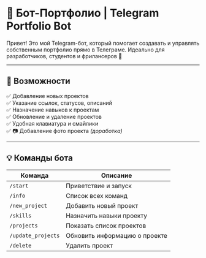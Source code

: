 # 🤖 Бот-Портфолио | Telegram Portfolio Bot

Привет! Это мой Telegram-бот, который помогает создавать и управлять собственным портфолио прямо в Телеграме. Идеально для разработчиков, студентов и фрилансеров 💼

---

## 🚀 Возможности

✅ Добавление новых проектов  
✅ Указание ссылок, статусов, описаний  
✅ Назначение навыков к проектам  
✅ Обновление и удаление проектов  
✅ Удобная клавиатура и смайлики  
✅ 📷 Добавление фото проекта *(доработка)*

---

## 💡 Команды бота

| Команда | Описание |
|--------|----------|
| `/start` | Приветствие и запуск |
| `/info` | Список всех команд |
| `/new_project` | Добавить новый проект |
| `/skills` | Назначить навыки проекту |
| `/projects` | Показать список проектов |
| `/update_projects` | Обновить информацию о проекте |
| `/delete` | Удалить проект |
